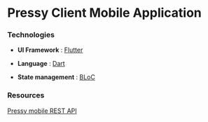 # Pressy Client Mobile Application

### Technologies

  * **UI Framework** : [Flutter](https://flutter.dev)

  * **Language** : [Dart](http://www.dartlang.org)

  * **State management** : [BLoC](https://felangel.github.io/bloc)
  
### Resources 

[Pressy mobile REST API](https://pressy-mobile-api-dev.herokuapp.com/v1/docs)
